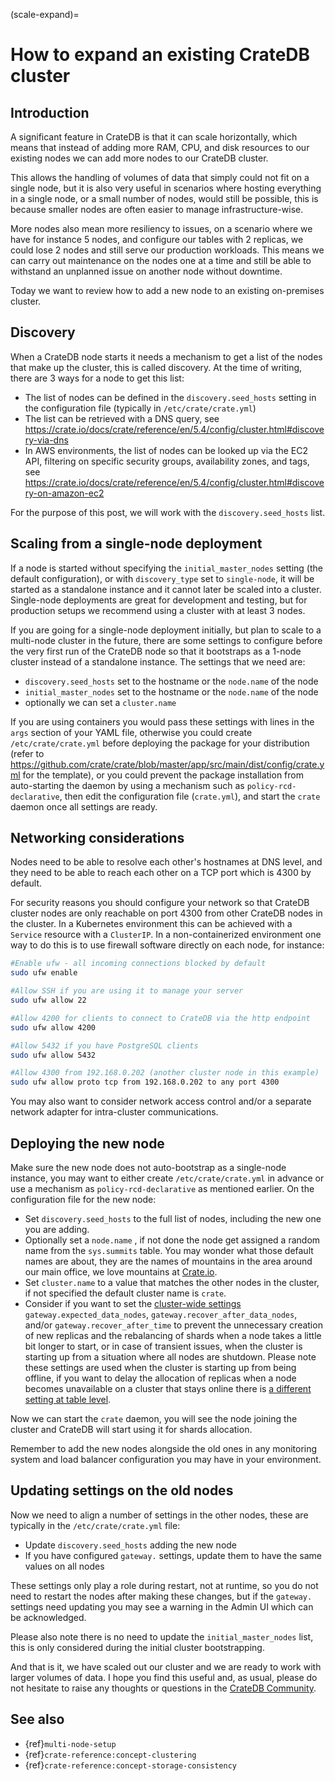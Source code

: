 (scale-expand)=

# How to expand an existing CrateDB cluster

## Introduction

A significant feature in CrateDB is that it can scale horizontally, which means that instead of adding more RAM, CPU, and disk resources to our existing nodes we can add more nodes to our CrateDB cluster.

This allows the handling of volumes of data that simply could not fit on a single node, but it is also very useful in scenarios where hosting everything in a single node, or a small number of nodes, would still be possible, this is because smaller nodes are often easier to manage infrastructure-wise.

More nodes also mean more resiliency to issues, on a scenario where we have for instance 5 nodes, and configure our tables with 2 replicas, we could lose 2 nodes and still serve our production workloads. This means we can carry out maintenance on the nodes one at a time and still be able to withstand an unplanned issue on another node without downtime.

Today we want to review how to add a new node to an existing on-premises cluster.

## Discovery

When a CrateDB node starts it needs a mechanism to get a list of the nodes that make up the cluster, this is called discovery.
At the time of writing, there are 3 ways for a node to get this list:

* The list of nodes can be defined in the `discovery.seed_hosts` setting in the configuration file (typically in `/etc/crate/crate.yml`)
* The list can be retrieved with a DNS query, see https://crate.io/docs/crate/reference/en/5.4/config/cluster.html#discovery-via-dns
* In AWS environments, the list of nodes can be looked up via the EC2 API, filtering on specific security groups, availability zones, and tags, see https://crate.io/docs/crate/reference/en/5.4/config/cluster.html#discovery-on-amazon-ec2

For the purpose of this post, we will work with the `discovery.seed_hosts` list.

## Scaling from a single-node deployment

If a node is started without specifying the `initial_master_nodes` setting (the default configuration), or with `discovery_type` set to `single-node`, it will be started as a standalone instance and it cannot later be scaled into a cluster. Single-node deployments are great for development and testing, but for production setups we recommend using a cluster with at least 3 nodes.

If you are going for a single-node deployment initially, but plan to scale to a multi-node cluster in the future, there are some settings to configure before the very first run of the CrateDB node so that it bootstraps as a 1-node cluster instead of a standalone instance.
The settings that we need are:

* `discovery.seed_hosts` set to the hostname or the `node.name` of the node
* `initial_master_nodes` set to the hostname or the `node.name` of the node
* optionally we can set a `cluster.name`

If you are using containers you would pass these settings with lines in the `args` section of your YAML file, otherwise you could create `/etc/crate/crate.yml` before deploying the package for your distribution (refer to https://github.com/crate/crate/blob/master/app/src/main/dist/config/crate.yml for the template), or you could prevent the package installation from auto-starting the daemon by using a mechanism such as `policy-rcd-declarative`, then edit the configuration file (`crate.yml`), and start the `crate` daemon once all settings are ready.

## Networking considerations

Nodes need to be able to resolve each other's hostnames at DNS level, and they need to be able to reach each other on a TCP port which is 4300 by default.

For security reasons you should configure your network so that CrateDB cluster nodes are only reachable on port 4300 from other CrateDB nodes in the cluster.
In a Kubernetes environment this can be achieved with a `Service` resource with a `ClusterIP`.
In a non-containerized environment one way to do this is to use firewall software directly on each node, for instance:

```bash
#Enable ufw - all incoming connections blocked by default
sudo ufw enable

#Allow SSH if you are using it to manage your server
sudo ufw allow 22

#Allow 4200 for clients to connect to CrateDB via the http endpoint
sudo ufw allow 4200

#Allow 5432 if you have PostgreSQL clients
sudo ufw allow 5432

#Allow 4300 from 192.168.0.202 (another cluster node in this example)
sudo ufw allow proto tcp from 192.168.0.202 to any port 4300
```

You may also want to consider network access control and/or a separate network adapter for intra-cluster communications.

## Deploying the new node

Make sure the new node does not auto-bootstrap as a single-node instance, you may want to either create `/etc/crate/crate.yml` in advance or use a mechanism as `policy-rcd-declarative` as mentioned earlier.
On the configuration file for the new node:

* Set `discovery.seed_hosts` to the full list of nodes, including the new one you are adding.
* Optionally set a `node.name` , if not done the node get assigned a random name from the `sys.summits` table. You may wonder what those default names are about, they are the names of mountains in the area around our main office, we love mountains at [Crate.io](http://crate.io/).
* Set `cluster.name` to a value that matches the other nodes in the cluster, if not specified the default cluster name is `crate`.
* Consider if you want to set the [cluster-wide settings](https://crate.io/docs/crate/reference/en/latest/config/cluster.html#metadata-gateway) `gateway.expected_data_nodes`, `gateway.recover_after_data_nodes`, and/or `gateway.recover_after_time` to prevent the unnecessary creation of new replicas and the rebalancing of shards when a node takes a little bit longer to start, or in case of transient issues, when the cluster is starting up from a situation where all nodes are shutdown. Please note these settings are used when the cluster is starting up from being offline, if you want to delay the allocation of replicas when a node becomes unavailable on a cluster that stays online there is [a different setting at table level](https://crate.io/docs/crate/reference/en/5.4/sql/statements/create-table.html#unassigned-node-left-delayed-timeout).

Now we can start the `crate` daemon, you will see the node joining the cluster and CrateDB will start using it for shards allocation.

Remember to add the new nodes alongside the old ones in any monitoring system and load balancer configuration you may have in your environment.

## Updating settings on the old nodes

Now we need to align a number of settings in the other nodes, these are typically in the `/etc/crate/crate.yml` file:

* Update `discovery.seed_hosts` adding the new node
* If you have configured `gateway.` settings, update them to have the same values on all nodes

These settings only play a role during restart, not at runtime, so you do not need to restart the nodes after making these changes, but if the `gateway.` settings need updating you may see a warning in the Admin UI which can be acknowledged.

Please also note there is no need to update the `initial_master_nodes` list, this is only considered during the initial cluster bootstrapping.

And that is it, we have scaled out our cluster and we are ready to work with larger volumes of data. I hope you find this useful and, as usual, please do not hesitate to raise any thoughts or questions in the [CrateDB Community](https://community.cratedb.com/).

## See also

- {ref}`multi-node-setup`
- {ref}`crate-reference:concept-clustering`
- {ref}`crate-reference:concept-storage-consistency`
